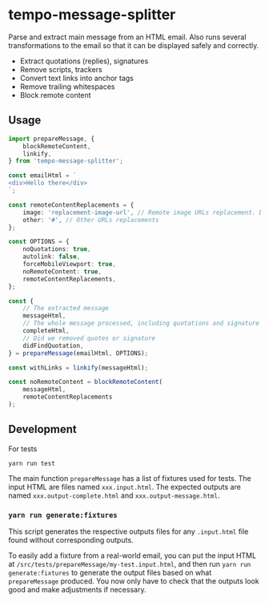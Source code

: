 # tempo-message-splitter

Parse and extract main message from an HTML email.
Also runs several transformations to the email so that it can be displayed safely and correctly.

-   Extract quotations (replies), signatures
-   Remove scripts, trackers
-   Convert text links into anchor tags
-   Remove trailing whitespaces
-   Block remote content

## Usage

```ts
import prepareMessage, {
	blockRemoteContent,
	linkify,
} from 'tempo-message-splitter';

const emailHtml = `
<div>Hello there</div>
`;

const remoteContentReplacements = {
	image: 'replacement-image-url', // Remote image URLs replacement. Default to 1x100 transparent image
	other: '#', // Other URLs replacements
};

const OPTIONS = {
	noQuotations: true,
	autolink: false,
	forceMobileViewport: true,
	noRemoteContent: true,
	remoteContentReplacements,
};

const {
	// The extracted message
	messageHtml,
	// The whole message processed, including quotations and signature
	completeHtml,
	// Did we removed quotes or signature
	didFindQuotation,
} = prepareMessage(emailHtml, OPTIONS);

const withLinks = linkify(messageHtml);

const noRemoteContent = blockRemoteContent(
	messageHtml,
	remoteContentReplacements
);
```

## Development

For tests

```
yarn run test
```

The main function `prepareMessage` has a list of fixtures used for tests. The input HTML are files named `xxx.input.html`. The expected outputs are named `xxx.output-complete.html` and `xxx.output-message.html`.

### `yarn run generate:fixtures`

This script generates the respective outputs files for any `.input.html` file found without corresponding outputs.

To easily add a fixture from a real-world email, you can put the input HTML at `/src/tests/prepareMessage/my-test.input.html`, and then run `yarn run generate:fixtures` to generate the output files based on what `prepareMessage` produced. You now only have to check that the outputs look good and make adjustments if necessary.
